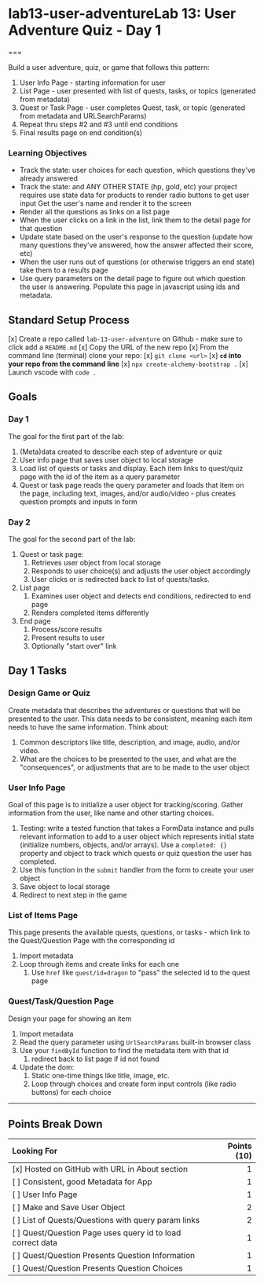 # lab13-user-adventureLab 13: User Adventure Quiz - Day 1
===

Build a user adventure, quiz, or game that follows this pattern:

1. User Info Page - starting information for user
1. List Page - user presented with list of quests, tasks, or topics (generated from metadata)
1. Quest or Task Page - user completes Quest, task, or topic (generated from metadata and URLSearchParams)
1. Repeat thru steps #2 and #3 until end conditions
1. Final results page on end condition(s)


### Learning Objectives
- Track the state: user choices for each question, which questions they've already answered
- Track the state: and ANY OTHER STATE (hp, gold, etc) your project requires
use state data for products to render radio buttons to get user input	Get the user's name and render it to the screen
- Render all the questions as links on a list page
- When the user clicks on a link in the list, link them to the detail page for that question
- Update state based on the user's response to the question (update how many questions they've answered, how the answer affected their score, etc)
- When the user runs out of questions (or otherwise triggers an end state) take them to a results page
- Use query parameters on the detail page to figure out which question the user is answering. Populate this page in javascript using ids and metadata.

## Standard Setup Process

[x] Create a repo called `lab-13-user-adventure` on Github
    - make sure to click add a `README.md`
[x] Copy the URL of the new repo
[x] From the command line (terminal) clone your repo:
    [x] `git clone <url>`
    [x] **`cd` into your repo from the command line**
    [x] `npx create-alchemy-bootstrap .`
    [x] Launch vscode with `code .`

## Goals

### Day 1

The goal for the first part of the lab:

1. (Meta)data created to describe each step of adventure or quiz
1. User info page that saves user object to local storage
1. Load list of quests or tasks and display. Each item links to quest/quiz page with the id of the item as a query parameter
1. Quest or task page reads the query parameter and loads that item on the page, including text, images, and/or audio/video - plus creates question prompts and inputs in form

### Day 2

The goal for the second part of the lab:

1. Quest or task page:
    1. Retrieves user object from local storage
    1. Responds to user choice(s) and adjusts the user object accordingly
    1. User clicks or is redirected back to list of quests/tasks.
1. List page 
    1. Examines user object and detects end conditions, redirected to end page
    1. Renders completed items differently
1. End page
    1. Process/score results
    1. Present results to user
    1. Optionally "start over" link

## Day 1 Tasks

### Design Game or Quiz

Create metadata that describes the adventures or questions that will be presented to the user. This data needs to be consistent, meaning each item needs to have the same information. Think about:

1. Common descriptors like title, description, and image, audio, and/or video.
1. What are the choices to be presented to the user, and what are the "consequences", or adjustments that are to be made to the user object

### User Info Page

Goal of this page is to initialize a user object for tracking/scoring. Gather information from the user, like name and other starting choices.

1. Testing: write a tested function that takes a FormData instance and pulls relevant information to add to a user object which represents initial state (initialize numbers, objects, and/or arrays). Use a `completed: {}` property and object to track which quests or quiz question the user has completed.
1. Use this function in the `submit` handler from the form to create your user object
1. Save object to local storage
1. Redirect to next step in the game

### List of Items Page

This page presents the available quests, questions, or tasks - which link to the Quest/Question Page with the corresponding id

1. Import metadata
1. Loop through items and create links for each one
    1. Use `href` like `quest/id=dragon` to "pass" the selected id to the quest page

### Quest/Task/Question Page

Design your page for showing an item

1. Import metadata 
1. Read the query parameter using `UrlSearchParams` built-in browser class
1. Use your `findById` function to find the metadata item with that id
    1. redirect back to list page if id not found
1. Update the dom:
    1. Static one-time things like title, image, etc.
    1. Loop through choices and create form input controls (like radio buttons) for each choice


---

## Points Break Down

Looking For | Points (10)
:--|--:
[x] Hosted on GitHub with URL in About section | 1
[ ] Consistent, good Metadata for App | 1
[ ] User Info Page | 1
[ ] Make and Save User Object | 2
[ ] List of Quests/Questions with query param links | 2
[ ] Quest/Question Page uses query id to load correct data | 1
[ ] Quest/Question Presents Question Information | 1
[ ] Quest/Question Presents Question Choices | 1